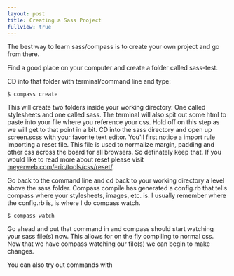 ```yaml
---
layout: post
title: Creating a Sass Project
fullview: true
---
```


The best way to learn sass/compass is to create your own project and go from there.

Find a good place on your computer and create a folder called sass-test.

CD into that folder with terminal/command line and type:

<pre><code>$ compass create</code></pre>

This will create two folders inside your working directory. One called stylesheets and one called sass. The terminal will also spit out some html to paste into your file where you reference your css. Hold off on this step as we will get to that point in a bit. CD into the sass directory and open up screen.scss with your favorite text editor. You'll first notice a import rule importing a reset file. This file is used to normalize margin, padding and other css across the board for all browsers. So definately keep that. If you would like to read more about reset please visit <a href="http://meyerweb.com/eric/tools/css/reset/">meyerweb.com/eric/tools/css/reset/</a>.

Go back to the command line and cd back to your working directory a level above the sass folder. Compass compile has generated a config.rb that tells compass where your stylesheets, images, etc. is. I usually remember where the config.rb is, is where I do compass watch.

<pre><code>$ compass watch</code></pre>

Go ahead and put that command in and compass should start watching your sass file(s) now. This allows for on the fly compiling to normal css. Now that we have compass watching our file(s) we can begin to make changes.

You can also try out commands with
